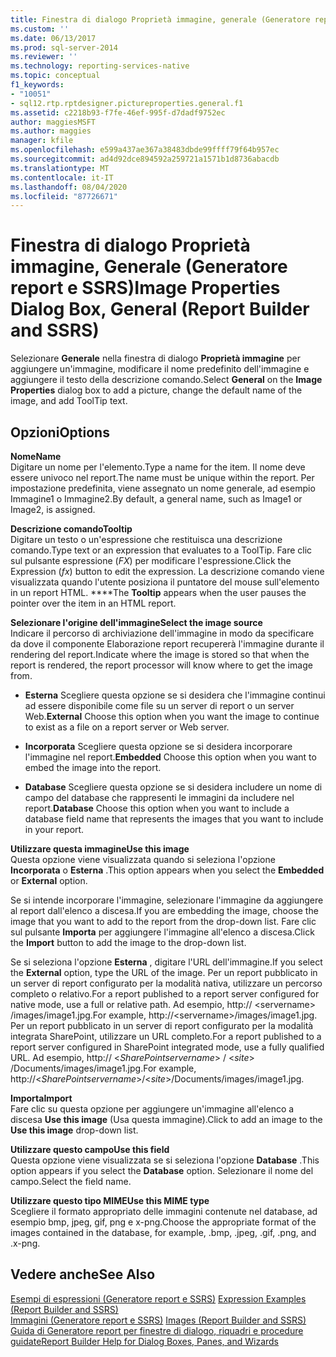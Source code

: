 ```yaml
---
title: Finestra di dialogo Proprietà immagine, generale (Generatore report e SSRS) | Microsoft Docs
ms.custom: ''
ms.date: 06/13/2017
ms.prod: sql-server-2014
ms.reviewer: ''
ms.technology: reporting-services-native
ms.topic: conceptual
f1_keywords:
- "10051"
- sql12.rtp.rptdesigner.pictureproperties.general.f1
ms.assetid: c2218b93-f7fe-46ef-995f-d7dadf9752ec
author: maggiesMSFT
ms.author: maggies
manager: kfile
ms.openlocfilehash: e599a437ae367a38483dbde99ffff79f64b957ec
ms.sourcegitcommit: ad4d92dce894592a259721a1571b1d8736abacdb
ms.translationtype: MT
ms.contentlocale: it-IT
ms.lasthandoff: 08/04/2020
ms.locfileid: "87726671"
---
```

# <a name="image-properties-dialog-box-general-report-builder-and-ssrs"></a><span data-ttu-id="906f7-102">Finestra di dialogo Proprietà immagine, Generale (Generatore report e SSRS)</span><span class="sxs-lookup"><span data-stu-id="906f7-102">Image Properties Dialog Box, General (Report Builder and SSRS)</span></span>
  <span data-ttu-id="906f7-103">Selezionare **Generale** nella finestra di dialogo **Proprietà immagine** per aggiungere un'immagine, modificare il nome predefinito dell'immagine e aggiungere il testo della descrizione comando.</span><span class="sxs-lookup"><span data-stu-id="906f7-103">Select **General** on the **Image Properties** dialog box to add a picture, change the default name of the image, and add ToolTip text.</span></span>  
  
## <a name="options"></a><span data-ttu-id="906f7-104">Opzioni</span><span class="sxs-lookup"><span data-stu-id="906f7-104">Options</span></span>  
 <span data-ttu-id="906f7-105">**Nome**</span><span class="sxs-lookup"><span data-stu-id="906f7-105">**Name**</span></span>  
 <span data-ttu-id="906f7-106">Digitare un nome per l'elemento.</span><span class="sxs-lookup"><span data-stu-id="906f7-106">Type a name for the item.</span></span> <span data-ttu-id="906f7-107">Il nome deve essere univoco nel report.</span><span class="sxs-lookup"><span data-stu-id="906f7-107">The name must be unique within the report.</span></span> <span data-ttu-id="906f7-108">Per impostazione predefinita, viene assegnato un nome generale, ad esempio Immagine1 o Immagine2.</span><span class="sxs-lookup"><span data-stu-id="906f7-108">By default, a general name, such as Image1 or Image2, is assigned.</span></span>  
  
 <span data-ttu-id="906f7-109">**Descrizione comando**</span><span class="sxs-lookup"><span data-stu-id="906f7-109">**Tooltip**</span></span>  
 <span data-ttu-id="906f7-110">Digitare un testo o un'espressione che restituisca una descrizione comando.</span><span class="sxs-lookup"><span data-stu-id="906f7-110">Type text or an expression that evaluates to a ToolTip.</span></span> <span data-ttu-id="906f7-111">Fare clic sul pulsante espressione (*FX*) per modificare l'espressione.</span><span class="sxs-lookup"><span data-stu-id="906f7-111">Click the Expression (*fx*) button to edit the expression.</span></span> <span data-ttu-id="906f7-112">La descrizione comando viene visualizzata quando l'utente posiziona il puntatore del mouse sull'elemento in un report HTML. \*\*\*\*</span><span class="sxs-lookup"><span data-stu-id="906f7-112">The **Tooltip** appears when the user pauses the pointer over the item in an HTML report.</span></span>  
  
 <span data-ttu-id="906f7-113">**Selezionare l'origine dell'immagine**</span><span class="sxs-lookup"><span data-stu-id="906f7-113">**Select the image source**</span></span>  
 <span data-ttu-id="906f7-114">Indicare il percorso di archiviazione dell'immagine in modo da specificare da dove il componente Elaborazione report recupererà l'immagine durante il rendering del report.</span><span class="sxs-lookup"><span data-stu-id="906f7-114">Indicate where the image is stored so that when the report is rendered, the report processor will know where to get the image from.</span></span>  
  
-   <span data-ttu-id="906f7-115">**Esterna** Scegliere questa opzione se si desidera che l'immagine continui ad essere disponibile come file su un server di report o un server Web.</span><span class="sxs-lookup"><span data-stu-id="906f7-115">**External** Choose this option when you want the image to continue to exist as a file on a report server or Web server.</span></span>  
  
-   <span data-ttu-id="906f7-116">**Incorporata** Scegliere questa opzione se si desidera incorporare l'immagine nel report.</span><span class="sxs-lookup"><span data-stu-id="906f7-116">**Embedded** Choose this option when you want to embed the image into the report.</span></span>  
  
-   <span data-ttu-id="906f7-117">**Database** Scegliere questa opzione se si desidera includere un nome di campo del database che rappresenti le immagini da includere nel report.</span><span class="sxs-lookup"><span data-stu-id="906f7-117">**Database** Choose this option when you want to include a database field name that represents the images that you want to include in your report.</span></span>  
  
 <span data-ttu-id="906f7-118">**Utilizzare questa immagine**</span><span class="sxs-lookup"><span data-stu-id="906f7-118">**Use this image**</span></span>  
 <span data-ttu-id="906f7-119">Questa opzione viene visualizzata quando si seleziona l'opzione **Incorporata** o **Esterna** .</span><span class="sxs-lookup"><span data-stu-id="906f7-119">This option appears when you select the **Embedded** or **External** option.</span></span>  
  
 <span data-ttu-id="906f7-120">Se si intende incorporare l'immagine, selezionare l'immagine da aggiungere al report dall'elenco a discesa.</span><span class="sxs-lookup"><span data-stu-id="906f7-120">If you are embedding the image, choose the image that you want to add to the report from the drop-down list.</span></span> <span data-ttu-id="906f7-121">Fare clic sul pulsante **Importa** per aggiungere l'immagine all'elenco a discesa.</span><span class="sxs-lookup"><span data-stu-id="906f7-121">Click the **Import** button to add the image to the drop-down list.</span></span>  
  
 <span data-ttu-id="906f7-122">Se si seleziona l'opzione **Esterna** , digitare l'URL dell'immagine.</span><span class="sxs-lookup"><span data-stu-id="906f7-122">If you select the **External** option, type the URL of the image.</span></span> <span data-ttu-id="906f7-123">Per un report pubblicato in un server di report configurato per la modalità nativa, utilizzare un percorso completo o relativo.</span><span class="sxs-lookup"><span data-stu-id="906f7-123">For a report published to a report server configured for native mode, use a full or relative path.</span></span> <span data-ttu-id="906f7-124">Ad esempio, http:// \<servername> /images/image1.jpg.</span><span class="sxs-lookup"><span data-stu-id="906f7-124">For example, http://\<servername>/images/image1.jpg.</span></span> <span data-ttu-id="906f7-125">Per un report pubblicato in un server di report configurato per la modalità integrata SharePoint, utilizzare un URL completo.</span><span class="sxs-lookup"><span data-stu-id="906f7-125">For a report published to a report server configured in SharePoint integrated mode, use a fully qualified URL.</span></span> <span data-ttu-id="906f7-126">Ad esempio, http:// \<*SharePointservername*> / \<*site*> /Documents/images/image1.jpg.</span><span class="sxs-lookup"><span data-stu-id="906f7-126">For example, http://\<*SharePointservername*>/\<*site*>/Documents/images/image1.jpg.</span></span>  
  
 <span data-ttu-id="906f7-127">**Importa**</span><span class="sxs-lookup"><span data-stu-id="906f7-127">**Import**</span></span>  
 <span data-ttu-id="906f7-128">Fare clic su questa opzione per aggiungere un'immagine all'elenco a discesa **Use this image** (Usa questa immagine).</span><span class="sxs-lookup"><span data-stu-id="906f7-128">Click to add an image to the **Use this image** drop-down list.</span></span>  
  
 <span data-ttu-id="906f7-129">**Utilizzare questo campo**</span><span class="sxs-lookup"><span data-stu-id="906f7-129">**Use this field**</span></span>  
 <span data-ttu-id="906f7-130">Questa opzione viene visualizzata se si seleziona l'opzione **Database** .</span><span class="sxs-lookup"><span data-stu-id="906f7-130">This option appears if you select the **Database** option.</span></span> <span data-ttu-id="906f7-131">Selezionare il nome del campo.</span><span class="sxs-lookup"><span data-stu-id="906f7-131">Select the field name.</span></span>  
  
 <span data-ttu-id="906f7-132">**Utilizzare questo tipo MIME**</span><span class="sxs-lookup"><span data-stu-id="906f7-132">**Use this MIME type**</span></span>  
 <span data-ttu-id="906f7-133">Scegliere il formato appropriato delle immagini contenute nel database, ad esempio bmp, jpeg, gif, png e x-png.</span><span class="sxs-lookup"><span data-stu-id="906f7-133">Choose the appropriate format of the images contained in the database, for example, .bmp, .jpeg, .gif, .png, and .x-png.</span></span>  
  
## <a name="see-also"></a><span data-ttu-id="906f7-134">Vedere anche</span><span class="sxs-lookup"><span data-stu-id="906f7-134">See Also</span></span>  
 <span data-ttu-id="906f7-135">[Esempi di espressioni &#40;Generatore report e SSRS&#41;](report-design/expression-examples-report-builder-and-ssrs.md) </span><span class="sxs-lookup"><span data-stu-id="906f7-135">[Expression Examples &#40;Report Builder and SSRS&#41;](report-design/expression-examples-report-builder-and-ssrs.md) </span></span>  
 <span data-ttu-id="906f7-136">[Immagini &#40;Generatore report e SSRS&#41;](report-design/images-report-builder-and-ssrs.md) </span><span class="sxs-lookup"><span data-stu-id="906f7-136">[Images &#40;Report Builder and SSRS&#41;](report-design/images-report-builder-and-ssrs.md) </span></span>  
 [<span data-ttu-id="906f7-137">Guida di Generatore report per finestre di dialogo, riquadri e procedure guidate</span><span class="sxs-lookup"><span data-stu-id="906f7-137">Report Builder Help for Dialog Boxes, Panes, and Wizards</span></span>](../../2014/reporting-services/report-builder-help-for-dialog-boxes-panes-and-wizards.md)  
  
  
